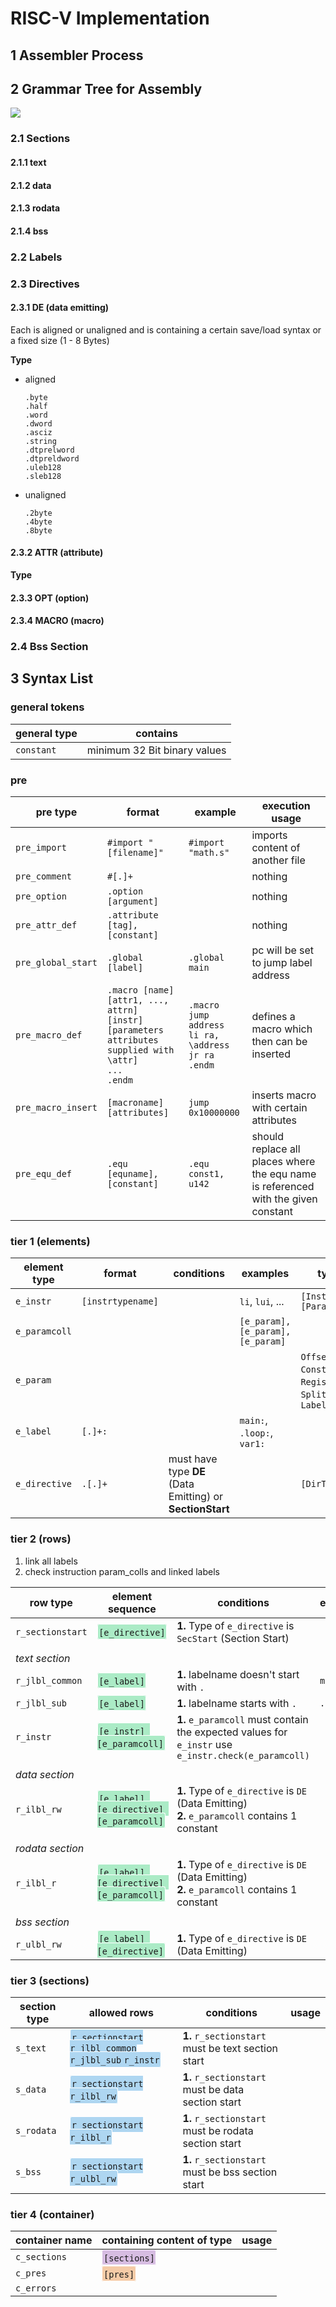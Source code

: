 # RISC-V Implementation #

## 1 Assembler Process ##

## 2 Grammar Tree for Assembly ##

<p>
    <img src="RiscV - Grammar.drawio.svg"/>
</p>

### 2.1 Sections ###

#### 2.1.1 text ####

#### 2.1.2 data ####

#### 2.1.3 rodata ####

#### 2.1.4 bss ####

### 2.2 Labels ###

### 2.3 Directives ###

#### 2.3.1 DE (data emitting) ####

Each is aligned or unaligned and is containing a certain save/load syntax or a fixed size (1 - 8 Bytes)

**Type**

- aligned

  ```
  .byte
  .half
  .word
  .dword
  .asciz
  .string
  .dtprelword
  .dtpreldword
  .uleb128
  .sleb128 
  ```

- unaligned

  ```
  .2byte
  .4byte
  .8byte
  ```

#### 2.3.2 ATTR (attribute) ####

**Type**

#### 2.3.3 OPT (option) ####

#### 2.3.4 MACRO (macro) ####

### 2.4 Bss Section ###

## 3 Syntax List ##

<style>
.general {
  background: #F7F9F9;
  border-radius: 0.2rem;
  padding: 0.1rem;
  border: 1px solid white;
}
.pre {
  background: #F5CBA7;
border-radius: 0.2rem;
  padding: 0.1rem;
  border: 1px solid white;
}
.e {
  background: #ABEBC6;
  border-radius: 0.2rem;
  padding: 0.1rem;
  border: 1px solid white;
}
.r {
  background: #AED6F1;
  border-radius: 0.2rem;
  padding: 0.1rem;
  border: 1px solid white;
}
.s {
  background: #D7BDE2;
border-radius: 0.2rem;
  padding: 0.1rem;
  border: 1px solid white;
}
.c {
  background: #E6B0AA;
border-radius: 0.2rem;
  padding: 0.1rem;
  border: 1px solid white;
}

</style>

### general tokens ###


| general type | contains                     | 
|--------------|------------------------------|
| `constant`   | minimum 32 Bit binary values |


### pre ###


| pre type           | format                                                                                                                   | example                                                              | execution usage                                                                    |
|--------------------|--------------------------------------------------------------------------------------------------------------------------|----------------------------------------------------------------------|------------------------------------------------------------------------------------|
| `pre_import`       | `#import "[filename]"`                                                                                                   | `#import "math.s"`                                                   | imports content of another file                                       |
| `pre_comment`      | `#[.]+`                                                                                                                  |                                                                      | nothing                                                                            |
| `pre_option`       | `.option [argument]`                                                                                                     |                                                                      | nothing                                                                            |
| `pre_attr_def`     | `.attribute [tag], [constant]`                                                                                           |                                                                      | nothing                                                                            |
| `pre_global_start` | `.global [label]`                                                                                                        | `.global main`                                                       | pc will be set to jump label address                                               |
| `pre_macro_def`    | `.macro [name] [attr1, ..., attrn]` <br/>`[instr] [parameters attributes supplied with \attr]` <br/> `...` <br/> `.endm` | `.macro jump address` <br/> `li ra, \address` <br/> `jr ra` <br/> `.endm` | defines a macro which then can be inserted                                         |
| `pre_macro_insert` | `[macroname] [attributes]`                                                                                               | `jump 0x10000000`                                                    | inserts macro with certain attributes                                              |
| `pre_equ_def`      | `.equ [equname], [constant]`                                                                                             | `.equ const1, u142`                                                  | should replace all places where the equ name is referenced with the given constant |   


### tier 1 (elements) ###


| element type  | format            | conditions                                                | examples                          | types                                                        | val and fun                       | usage |
|---------------|-------------------|-----------------------------------------------------------|-----------------------------------|--------------------------------------------------------------|-----------------------------------|-------|
| `e_instr`     | `[instrtypename]` |                                                           | `li`, `lui`, ...                  | `[InstrTypes]`     `[ParamTypes]`                            | `ParamType`, `check(e_paramcoll)` |       |
| `e_paramcoll` |                   |                                                           | `[e_param], [e_param], [e_param]` |                                                              | `getValues()`, `getLabels()`      |       |
| `e_param`     |                   |                                                           |                                   | `Offset`, `Constant`, `Register`, `SplitSymbol`, `LabelLink` |                                   |       |
| `e_label`     | `[.]+: `          |                                                           | `main:`, `.loop:`, `var1:`        |                                                              |                                   |       |
| `e_directive` | `.[.]+`           | must have type **DE** (Data Emitting) or **SectionStart** |                                   | `[DirTypes]`                                                 |                                   |       |


### tier 2 (rows) ###

1. link all labels
2. check instruction param_colls and linked labels


| row type         | element sequence                                               | conditions                                                                                           | example  | usage |
|------------------|----------------------------------------------------------------|------------------------------------------------------------------------------------------------------|----------|-------|
| `r_sectionstart` | <span class="e">`[e_directive]`</span>                         | **1.** Type of `e_directive` is `SecStart` (Section Start)                                           |          |       |
|                  |                                                                |                                                                                                      |          |       |
| *text section*   |                                                                |                                                                                                      |          |       |
| `r_jlbl_common`  | <span class="e">`[e_label]` </span>                            | **1.** labelname doesn't start with `.`                                                              | `main:`  |       |
| `r_jlbl_sub`     | <span class="e">`[e_label]` </span>                            | **1.** labelname starts with `.`                                                                     | `.loop:` |       |
| `r_instr`        | <span class="e">`[e_instr] [e_paramcoll]`</span>               | **1.** `e_paramcoll` must contain the expected values for `e_instr` use `e_instr.check(e_paramcoll)` |          |       |
|                  |                                                                |                                                                                                      |          |       |
| *data section*   |                                                                |                                                                                                      |          |       |
| `r_ilbl_rw`      | <span class="e">`[e_label] [e_directive] [e_paramcoll]`</span> | **1.** Type of `e_directive` is `DE` (Data Emitting)<br>**2.** `e_paramcoll` contains 1 constant     |          |       |
|                  |                                                                |                                                                                                      |          |       |
| *rodata section* |                                                                |                                                                                                      |          |       |
| `r_ilbl_r`       | <span class="e">`[e_label] [e_directive] [e_paramcoll]`</span> | **1.** Type of `e_directive` is `DE` (Data Emitting)<br>**2.** `e_paramcoll` contains 1 constant     |          |       |
|                  |                                                                |                                                                                                      |          |       |
| *bss section*    |                                                                |                                                                                                      |          |       |
| `r_ulbl_rw`      | <span class="e">`[e_label] [e_directive]`</span>               | **1.** Type of `e_directive` is `DE` (Data Emitting)                                                 |          |       |


### tier 3 (sections) ###


| section type | allowed rows                                                            | conditions                                           | usage |
|--------------|-------------------------------------------------------------------------|------------------------------------------------------|-------|
| `s_text`     | <span class="r">`r_sectionstart` `r_jlbl_common` `r_jlbl_sub` `r_instr` | **1.** `r_sectionstart` must be text section start   |
| `s_data`     | <span class="r">`r_sectionstart` `r_ilbl_rw`                            | **1.** `r_sectionstart` must be data section start   |
| `s_rodata`   | <span class="r">`r_sectionstart` `r_ilbl_r`                             | **1.** `r_sectionstart` must be rodata section start |
| `s_bss`      | <span class="r">`r_sectionstart` `r_ulbl_rw`                            | **1.** `r_sectionstart` must be bss section start    |


### tier 4 (container) ###


| container name | containing content of type   | usage |
|----------------|------------------------------|-------|
| `c_sections`   | <span class="s">`[sections]` |       |
| `c_pres`       | <span class="pre">`[pres]`   |       |
| `c_errors`     |                              |       |
